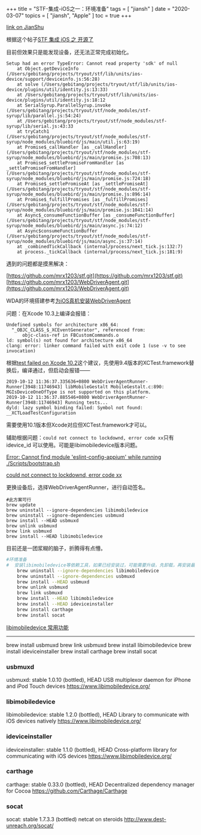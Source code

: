 +++
title = "STF-集成-iOS之一：环境准备"
tags = [
    "jiansh"
]
date = "2020-03-07"
topics = [
    "jiansh",
    "Apple"
]
toc = true
+++



[link on JianShu](https://www.jianshu.com/p/8cf6bdb5a091)

根据这个帖子[STF 集成 iOS 之 开源了](https://testerhome.com/topics/19548)

目前但效果只是能发现设备，还无法正常完成初始化。 

```
Setup had an error TypeError: Cannot read property 'sdk' of null
    at Object.getDeviceInfo (/Users/gebitang/projects/tryout/stf/lib/units/ios-device/support/deviceinfo.js:56:28)
    at solve (/Users/gebitang/projects/tryout/stf/lib/units/ios-device/plugins/util/identity.js:13:33)
    at /Users/gebitang/projects/tryout/stf/lib/units/ios-device/plugins/util/identity.js:18:12
    at SerialSyrup.ParallelSyrup.invoke (/Users/gebitang/projects/tryout/stf/node_modules/stf-syrup/lib/parallel.js:54:24)
    at /Users/gebitang/projects/tryout/stf/node_modules/stf-syrup/lib/serial.js:43:33
    at tryCatch1 (/Users/gebitang/projects/tryout/stf/node_modules/stf-syrup/node_modules/bluebird/js/main/util.js:63:19)
    at Promise$_callHandler [as _callHandler] (/Users/gebitang/projects/tryout/stf/node_modules/stf-syrup/node_modules/bluebird/js/main/promise.js:708:13)
    at Promise$_settlePromiseFromHandler [as _settlePromiseFromHandler] (/Users/gebitang/projects/tryout/stf/node_modules/stf-syrup/node_modules/bluebird/js/main/promise.js:724:18)
    at Promise$_settlePromiseAt [as _settlePromiseAt] (/Users/gebitang/projects/tryout/stf/node_modules/stf-syrup/node_modules/bluebird/js/main/promise.js:896:14)
    at Promise$_fulfillPromises [as _fulfillPromises] (/Users/gebitang/projects/tryout/stf/node_modules/stf-syrup/node_modules/bluebird/js/main/promise.js:1041:14)
    at Async$_consumeFunctionBuffer [as _consumeFunctionBuffer] (/Users/gebitang/projects/tryout/stf/node_modules/stf-syrup/node_modules/bluebird/js/main/async.js:74:12)
    at Async$consumeFunctionBuffer (/Users/gebitang/projects/tryout/stf/node_modules/stf-syrup/node_modules/bluebird/js/main/async.js:37:14)
    at _combinedTickCallback (internal/process/next_tick.js:132:7)
    at process._tickCallback (internal/process/next_tick.js:181:9)
```

遇到的问题都是摸黑解决：  

[https://github.com/mrx1203/stf.git](https://github.com/mrx1203/stf.git)
[https://github.com/mrx1203/WebDriverAgent.git](https://github.com/mrx1203/WebDriverAgent.git)


WDA的环境搭建参考[为iOS真机安装WebDriverAgent](https://www.jianshu.com/p/4cceb043107b)

问题：在Xcode 10.3上编译会报错：
```
Undefined symbols for architecture x86_64:
  "_OBJC_CLASS_$_XCEventGenerator", referenced from:
      objc-class-ref in FBCustomCommands.o
ld: symbol(s) not found for architecture x86_64
clang: error: linker command failed with exit code 1 (use -v to see invocation)
```

根据[test failed on Xcode 10.2](https://github.com/facebookarchive/WebDriverAgent/issues/1093#issuecomment-481623523)这个建议，先使用9.4版本的XCTest.framework替换后，编译通过，但启动会报错——
```
2019-10-12 11:36:37.335636+0800 WebDriverAgentRunner-Runner[3948:11746943] libMobileGestalt MobileGestalt.c:890: MGIsDeviceOneOfType is not supported on this platform.
2019-10-12 11:36:37.885546+0800 WebDriverAgentRunner-Runner[3948:11746943] Running tests...
dyld: lazy symbol binding failed: Symbol not found: __XCTLoadTestConfiguration

```
需要使用10.1版本但Xcode对应但XCTest.framework才可以。

辅助根据问题：`could not connect to lockdownd, error code xx`只有idevice_id 可以使用。可能是libimobiledevice版本问题。

[Error: Cannot find module 'eslint-config-appium' while running ./Scripts/bootstrap.sh](https://github.com/appium/eslint-config-appium/issues/11)

[could not connect to lockdownd, error code xx](https://github.com/flutter/flutter/issues/22595)

 更换设备后，选择WebDriverAgentRunner，进行自动签名。

```
#此方案可行
brew update
brew uninstall --ignore-dependencies libimobiledevice
brew uninstall --ignore-dependencies usbmuxd
brew install --HEAD usbmuxd
brew unlink usbmuxd
brew link usbmuxd
brew install --HEAD libimobiledevice
```
目前还是一团浆糊的脑子，折腾得有点懵。

```sh
#环境准备
#  安装libimobiledevice等依赖工具，如果已经安装过，可能需要升级，先卸载，再安装最新版本
    brew uninstall --ignore-dependencies libimobiledevice
    brew uninstall --ignore-dependencies usbmuxd
    brew install --HEAD usbmuxd
    brew unlink usbmuxd
    brew link usbmuxd
    brew install --HEAD libimobiledevice
    brew install --HEAD ideviceinstaller
    brew install carthage
    brew install socat
```

[libimobiledevice 常用功能](https://www.jianshu.com/p/6423610d3293)

---

brew install  usbmuxd
brew link usbmuxd
brew install libimobiledevice
brew install ideviceinstaller
brew install carthage
brew install socat

### usbmuxd 
usbmuxd: stable 1.0.10 (bottled), HEAD
USB multiplexor daemon for iPhone and iPod Touch devices
https://www.libimobiledevice.org/

### libimobiledevice 
libimobiledevice: stable 1.2.0 (bottled), HEAD
Library to communicate with iOS devices natively
https://www.libimobiledevice.org/

### ideviceinstaller
ideviceinstaller: stable 1.1.0 (bottled), HEAD
Cross-platform library for communicating with iOS devices
https://www.libimobiledevice.org/

### carthage
carthage: stable 0.33.0 (bottled), HEAD
Decentralized dependency manager for Cocoa
https://github.com/Carthage/Carthage

### socat
socat: stable 1.7.3.3 (bottled)
netcat on steroids
http://www.dest-unreach.org/socat/




